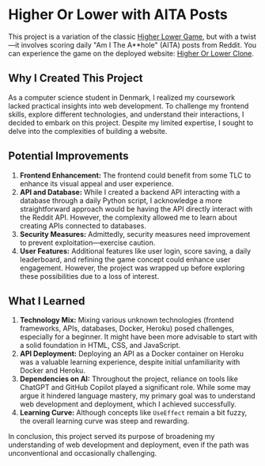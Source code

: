 # Higher Or Lower with AITA Posts

This project is a variation of the classic [Higher Lower Game](http://www.higherlowergame.com/), but with a twist—it involves scoring daily "Am I The A**hole" (AITA) posts from Reddit. You can experience the game on the deployed website: [Higher Or Lower Clone](http://higher-or-lower-clone.s3-website.eu-north-1.amazonaws.com/).

## Why I Created This Project

As a computer science student in Denmark, I realized my coursework lacked practical insights into web development. To challenge my frontend skills, explore different technologies, and understand their interactions, I decided to embark on this project. Despite my limited expertise, I sought to delve into the complexities of building a website.

## Potential Improvements

1. **Frontend Enhancement:** The frontend could benefit from some TLC to enhance its visual appeal and user experience.
2. **API and Database:** While I created a backend API interacting with a database through a daily Python script, I acknowledge a more straightforward approach would be having the API directly interact with the Reddit API. However, the complexity allowed me to learn about creating APIs connected to databases.
3. **Security Measures:** Admittedly, security measures need improvement to prevent exploitation—exercise caution.
4. **User Features:** Additional features like user login, score saving, a daily leaderboard, and refining the game concept could enhance user engagement. However, the project was wrapped up before exploring these possibilities due to a loss of interest.

## What I Learned

1. **Technology Mix:** Mixing various unknown technologies (frontend frameworks, APIs, databases, Docker, Heroku) posed challenges, especially for a beginner. It might have been more advisable to start with a solid foundation in HTML, CSS, and JavaScript.
2. **API Deployment:** Deploying an API as a Docker container on Heroku was a valuable learning experience, despite initial unfamiliarity with Docker and Heroku.
3. **Dependencies on AI:** Throughout the project, reliance on tools like ChatGPT and GitHub Copilot played a significant role. While some may argue it hindered language mastery, my primary goal was to understand web development and deployment, which I achieved successfully.
4. **Learning Curve:** Although concepts like `UseEffect` remain a bit fuzzy, the overall learning curve was steep and rewarding.

In conclusion, this project served its purpose of broadening my understanding of web development and deployment, even if the path was unconventional and occasionally challenging.
